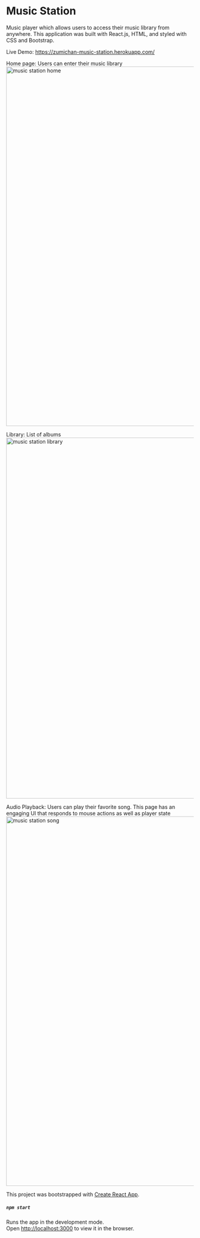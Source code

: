 # Music Station

Music player which allows users to access their music library from anywhere. This application was built with React.js, HTML, and styled with CSS and Bootstrap.

Live Demo: https://zumichan-music-station.herokuapp.com/

Home page: Users can enter their music library
<img width="962" alt="music station home" src="https://user-images.githubusercontent.com/31319914/51070178-c0f39000-15f1-11e9-832f-68aca43088f7.png">

Library: List of albums
<img width="966" alt="music station library" src="https://user-images.githubusercontent.com/31319914/51070179-c355ea00-15f1-11e9-8d6e-e53ad70ed1a1.png">

Audio Playback: Users can play their favorite song. This page has an engaging UI that responds to mouse actions as well as player state
<img width="989" alt="music station song" src="https://user-images.githubusercontent.com/31319914/51070180-c5b84400-15f1-11e9-9af4-82de681685b0.png">


This project was bootstrapped with [Create React App](https://github.com/facebook/create-react-app).

##### `npm start`

Runs the app in the development mode.<br>
Open [http://localhost:3000](http://localhost:3000) to view it in the browser.

